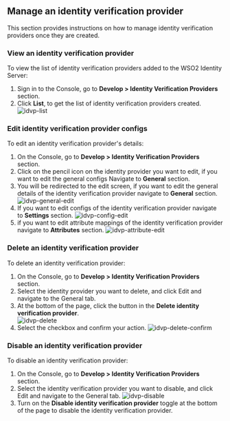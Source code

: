 ## Manage an identity verification provider

This section provides instructions on how to manage identity verification providers
once they are created.

### View an identity verification provider

To view the list of identity verification providers added to the WSO2 Identity Server:

1. Sign in to the Console, go to **Develop > Identity Verification Providers** section.
2. Click **List**, to get the list of identity verification providers created.
   ![idvp-list]({{base_path}}/assets/img/guides/idvp-list.png)

### Edit identity verification provider configs

To edit an identity verification provider's details:

1. On the Console, go to **Develop > Identity Verification Providers** section.
2. Click on the pencil icon on the identity provider you want to edit, if you want to edit the general configs Navigate to **General** section.  
3. You will be redirected to the edit screen, if you want to edit the general details of the identity verification provider navigate to **General** section.
   ![idvp-general-edit]({{base_path}}/assets/img/guides/idvp-general-edit.png)
4. If you want to edit configs of the identity verification provider navigate to **Settings** section.
   ![idvp-config-edit]({{base_path}}/assets/img/guides/idvp-config-edit.png)
5. if you want to edit attribute mappings of the identity verification provider navigate to **Attributes** section.
   ![idvp-attribute-edit]({{base_path}}/assets/img/guides/idvp-attribute-edit.png)

### Delete an identity verification provider

To delete an identity verification provider:

1. On the Console, go to **Develop > Identity Verification Providers** section.
2. Select the identity provider you want to delete, and click Edit and navigate to the General tab.
3. At the bottom of the page, click the button in the **Delete identity verification provider**.  
   ![idvp-delete]({{base_path}}/assets/img/guides/idvp-delete.png)
4. Select the checkbox and confirm your action.
   ![idvp-delete-confirm]({{base_path}}/assets/img/guides/idvp-delete-confirm.png)

### Disable an identity verification provider

To disable an identity verification provider:

1. On the Console, go to **Develop > Identity Verification Providers** section.
2. Select the identity verification provider you want to disable, and click Edit and navigate to the General tab.
   ![idvp-disable]({{base_path}}/assets/img/guides/idvp-disable.png)
3. Turn on the **Disable identity verification provider** toggle at the bottom of the page to disable the identity verification provider.
